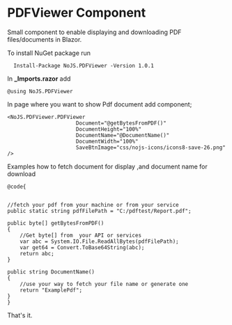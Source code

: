 ﻿
# PDFViewer Component
Small component to enable displaying and downloading PDF files/documents in Blazor.


To install NuGet package run

      Install-Package NoJS.PDFViewer -Version 1.0.1

In **_Imports.razor**
 add
 
    @using NoJS.PDFViewer



In page where you want to show Pdf document add component;

    <NoJS.PDFViewer.PDFViewer 
                          Document="@getBytesFromPDF()" 
                          DocumentHeight="100%" 
                          DocumentName="@DocumentName()" 
                          DocumentWidth="100%" 
                          SaveBtnImage="css/nojs-icons/icons8-save-26.png" />

Examples how to fetch document for display ,and document name for download

    @code{


    //fetch your pdf from your machine or from your service
    public static string pdfFilePath = "C:/pdftest/Report.pdf";

    public byte[] getBytesFromPDF()
    {
        //Get byte[] from  your API or services
        var abc = System.IO.File.ReadAllBytes(pdfFilePath);
        var get64 = Convert.ToBase64String(abc);
        return abc;
    }

    public string DocumentName()
    {
        //use your way to fetch your file name or generate one
        return "ExamplePdf";
    }
    }


That's it.



